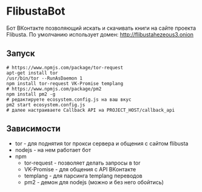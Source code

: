 # FlibustaBot

Бот ВКонтакте позволяющий искать и скачивать книги на сайте проекта Flibusta. 
По умолчанию использует домен: http://flibustahezeous3.onion

## Запуск
```
# https://www.npmjs.com/package/tor-request
apt-get install tor
/usr/bin/tor --RunAsDaemon 1
npm install tor-request VK-Promise templang 
# https://www.npmjs.com/package/pm2
npm install pm2 -g
# редактируете ecosystem.config.js на ваш вкус
pm2 start ecosystem.config.js
# далее настраиваете Callback API на PROJECT_HOST/callback_api
```

## Зависимости
- tor - для поднятия tor прокси сервера и общения с сайтом flibusta
- nodejs - на нем работает бот
- npm 
    - tor-request - позволяет делать запросы в tor
    - VK-Promise - для общения с API ВКонтакте
    - templang - для парсинга templang переводов
    - pm2 - демон для nodejs (можно и без него обойтись) 
